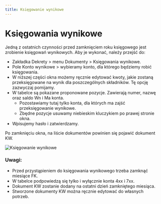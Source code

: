```yaml
---
title: Księgowanie wynikowe
---
```

# Księgowania wynikowe

Jedną z ostatnich czynności przed zamknięciem roku księgowego jest zrobienie księgowań wynikowych. Aby je wykonać, należy przejść do:

- Zakładka Dekrety > menu Dokumenty > Księgowania wynikowe.
- Pole Konto wynikowe > wybieramy konto, dla którego będziemy robić księgowania.
- W niższej części okna możemy ręcznie edytować kwoty, jakie zostaną przeksięgowane na wynik dla poszczególnych składników. Tę opcję zazwyczaj pomijamy.
- W tabelce są pokazane proponowane pozycje. Zawierają numer, nazwę oraz saldo Wn i Ma konta.
  - Pozostawiamy tutaj tylko konta, dla których ma zajść przeksięgowanie wynikowe.
  - Zbędne pozycje usuwamy niebieskim kluczykiem po prawej stronie okna.
- Wpisujemy hasło i zatwierdzamy.

Po zamknięciu okna, na liście dokumentów powinien się pojawić dokument KW.

![Księgowanie wynikowe](robieniekw.gif)

### Uwagi:

- Przed przystąpieniem do księgowania wynikowego trzeba zamknąć miesiące FK.
- W tabelce podpowiedzą się tylko i wyłącznie konta 4xx i 7xx.
- Dokument KW zostanie dodany na ostatni dzień zamkniętego miesiąca.
- Stworzone dokumenty KW można ręcznie edytować do własnych potrzeb.